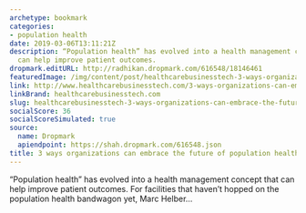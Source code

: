 ```yaml
---
archetype: bookmark
categories:
- population health
date: 2019-03-06T13:11:21Z
description: “Population health” has evolved into a health management concept that
  can help improve patient outcomes.
dropmark.editURL: http://radhikan.dropmark.com/616548/18146461
featuredImage: /img/content/post/healthcarebusinesstech-3-ways-organizations-can-embrace-the-future-of-population-health.jpg
link: http://www.healthcarebusinesstech.com/3-ways-organizations-can-embrace-the-future-of-population-health/
linkBrand: healthcarebusinesstech.com
slug: healthcarebusinesstech-3-ways-organizations-can-embrace-the-future-of-population-health
socialScore: 36
socialScoreSimulated: true
source:
  name: Dropmark
  apiendpoint: https://shah.dropmark.com/616548.json
title: 3 ways organizations can embrace the future of population health
---
```

“Population health” has evolved into a health management concept that can help improve patient outcomes. For facilities that haven’t hopped on the population health bandwagon yet, Marc Helber…